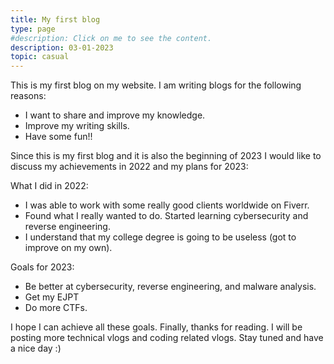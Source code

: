```yaml
---
title: My first blog
type: page
#description: Click on me to see the content.
description: 03-01-2023
topic: casual
---
```



This is my first blog on my website. I am writing blogs for the following reasons:

   - I want to share and improve my knowledge.
   - Improve my writing skills.
   - Have some fun!!
 
Since this is my first blog and it is also the beginning of 2023 I would like to discuss my achievements in 2022 and my plans for 2023:

What I did in 2022:

  -  I was able to work with some really good clients worldwide on Fiverr. 
  -  Found what I really wanted to do. Started learning cybersecurity and reverse engineering.
  -  I understand that my college degree is going to be useless (got to improve on my own).

Goals for 2023:

  - Be better at cybersecurity, reverse engineering, and malware analysis.
  - Get my EJPT
  - Do more CTFs.

I hope I can achieve all these goals. Finally, thanks for reading. I will be posting more technical vlogs and coding related vlogs. Stay tuned and have a nice day :)


